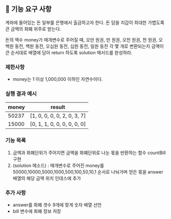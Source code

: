 ## 🚀 기능 요구 사항

계좌에 들어있는 돈 일부를 은행에서 출금하고자 한다. 돈 담을 지갑이 최대한 가볍도록 큰 금액의 화폐 위주로 받는다.

돈의 액수 money가 매개변수로 주어질 때, 오만 원권, 만 원권, 오천 원권, 천 원권, 오백원 동전, 백원 동전, 오십원 동전, 십원 동전, 일원 동전 각 몇 개로 변환되는지 금액이 큰 순서대로 배열에 담아 return 하도록 solution 메서드를 완성하라.

### 제한사항

- money는 1 이상 1,000,000 이하인 자연수이다.

### 실행 결과 예시

| money | result |
| --- | --- |
| 50237	| [1, 0, 0, 0, 0, 2, 0, 3, 7] |
| 15000	| [0, 1, 1, 0, 0, 0, 0, 0, 0] |

### 기능 목록
1. 금액과 화폐단위가 주어지면 금액을 화폐단위로 나눈 몫을 반환하는 함수 countBill 구현
2. (solution 메소드) : 매개변수로 주어진 money를 50000,10000,5000,1000,500,100,50,10,1 순서로 나눠가며 얻은 몫을 answer 배열의 해당 금액 위치 인데스에 추가

### 추가 사항
- answer를 화폐 갯수 9개에 맞게 숫자 배열 선언
- bill 변수에 화폐 정보 저장
